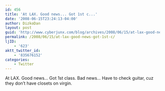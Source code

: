 ```yaml
---
id: 456
title: 'At LAX. Good news... Got 1st c...'
date: '2008-06-15T23:24:13-04:00'
author: DizkoDan
layout: post
guid: 'http://www.cyberjunx.com/blog/archives/2008/06/15/at-lax-good-news-got-1st-c/'
permalink: /2008/06/15/at-lax-good-news-got-1st-c/
ljID:
    - '623'
aktt_twitter_id:
    - '835676152'
categories:
    - Twitter
---
```


At LAX. Good news… Got 1st class. Bad news… Have to check guitar, cuz they don’t have closets on virgin.